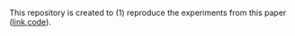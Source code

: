 This repository is created to (1) reproduce the experiments from this paper ([link](https://arxiv.org/abs/2208.14924),[code](https://github.com/Helmholtz-AI-Energy/BaumBauen)).
